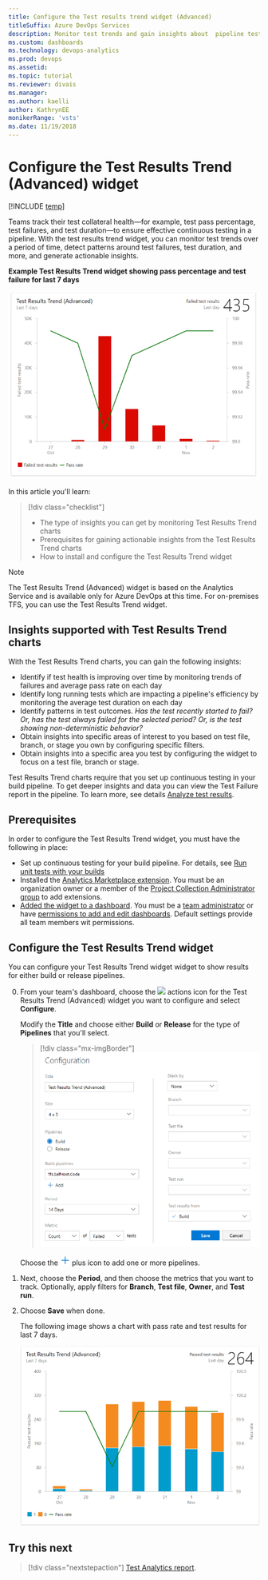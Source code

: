 ```yaml
---
title: Configure the Test results trend widget (Advanced)
titleSuffix: Azure DevOps Services 
description: Monitor test trends and gain insights about  pipeline test efforts using the Analytics Service Test Results Trend (Advanced) widget
ms.custom: dashboards   
ms.technology: devops-analytics  
ms.prod: devops
ms.assetid: 
ms.topic: tutorial
ms.reviewer: divais
ms.manager: 
ms.author: kaelli
author: KathrynEE
monikerRange: 'vsts' 
ms.date: 11/19/2018 
---
```


# Configure the Test Results Trend (Advanced) widget 

[!INCLUDE [temp](../../_shared/version-vsts-only.md)]

Teams track their test collateral health&mdash;for example, test pass percentage, test failures, and test duration&mdash;to ensure effective continuous testing in a pipeline. 
With the test results trend widget, you can monitor test trends over a period of time, detect patterns around test failures, test duration, and more, and generate actionable insights.

**Example Test Results Trend widget showing pass percentage and test failure for last 7 days**  

![Test results trend (advanced) widget example](_img/test-results-trend-widget\Failed-test-pass.png) 

In this article you'll learn:

> [!div class="checklist"]  
> * The type of insights you can get by monitoring Test Results Trend charts  
> * Prerequisites for gaining actionable insights from the Test Results Trend charts  
> * How to install and configure the Test Results Trend widget 

> [!NOTE]   
> The Test Results Trend (Advanced) widget is based on the Analytics Service and is available only for Azure DevOps at this time. For on-premises TFS, you can use the Test Results Trend widget. 

## Insights supported with Test Results Trend charts

With the Test Results Trend charts, you can gain the following insights:  
- Identify if test health is improving over time by monitoring trends of failures and average pass rate on each day
- Identify long running tests which are impacting a pipeline's efficiency by monitoring the average test duration on each day
- Identify patterns in test outcomes. *Has the test recently started to fail? Or, has the test always failed for the selected period? Or, is the test showing non-deterministic behavior?*  
- Obtain insights into specific areas of interest to you based on test file, branch, or stage you own by configuring specific filters.  
- Obtain insights into a specific area you test by configuring the widget to focus on a test file, branch or stage. 

Test Results Trend charts require that you set up continuous testing in your build pipeline. To get deeper insights and data you can view the Test Failure report in the pipeline. To learn more, see details [Analyze test results](../../pipelines/test/test-analytics.md#view-test-analytics-for-builds). 

## Prerequisites
In order to configure the Test Results Trend widget, you must have the following in place:  
- Set up continuous testing for your build pipeline. For details, see [Run unit tests with your builds](../../pipelines/test/getting-started-with-continuous-testing.md)
- Installed the [Analytics Marketplace extension](https://marketplace.visualstudio.com/items?itemName=ms.vss-analytics). You must be an organization owner or a member of the [Project Collection Administrator group](../../organizations/security/set-project-collection-level-permissions.md) to add extensions.  
- [Added the widget to a dashboard](../add-widget-to-dashboard.md). You must be a [team administrator](../../organizations/settings/add-team-administrator.md) or have [permissions to add and edit dashboards](../dashboards/dashboard-permissions.md#set-permissions). Default settings provide all team members wit permissions.


<a id="configure-widget"></a>
## Configure the Test Results Trend widget    

You can configure your Test Results Trend widget widget to show results for either build or release pipelines. 

0. From your team's dashboard, choose the ![ ](../../_img/icons/actions-icon.png) actions icon for the Test Results Trend (Advanced) widget you want to configure and select **Configure**.
	
	Modify the **Title** and choose either **Build** or **Release** for the type of **Pipelines** that you'll select.
   
	> [!div class="mx-imgBorder"]  
	> ![Test Results Trend (Advanced) widget configuration panel](_img/test-results-trend-widget\configure-test-results-trend-widget-1.png)  

	Choose the ![ ](../../_img/icons/blue-add.png) plus icon to add one or more pipelines. 

0. Next, choose the **Period**, and then choose the metrics that you want to track. Optionally, apply filters for **Branch**, **Test file**, **Owner**, and **Test run**.   

4. Choose **Save** when done. 

	The following image shows a chart with pass rate and test results for last 7 days. 
   
	![Test widget configuration panel](_img/test-results-trend-widget\passed-bypriority-pass.png)



## Try this next

> [!div class="nextstepaction"]
> [Test Analytics report](../../pipelines/test/test-analytics.md#view-test-analytics-for-builds). 
